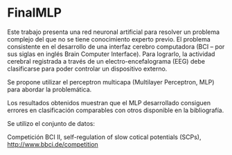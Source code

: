 # FinalMLP
Este trabajo presenta una red neuronal artificial para resolver un problema complejo del que no se
tiene conocimiento experto previo. El problema consistente en el desarrollo de una interfaz cerebro
computadora (BCI – por sus siglas en inglés Brain Computer Interface). 
Para lograrlo, la actividad
cerebral registrada a través de un electro-encefalograma (EEG) debe clasificarse para poder
controlar un dispositivo externo.

Se propone utilizar el perceptron multicapa (Multilayer Perceptron, MLP) para abordar la
problemática.

Los resultados obtenidos muestran que el MLP desarrollado consiguen errores en clasificación
comparables con otros disponible en la bibliografía.

Se utilizo el conjunto de datos:

Competición BCI II, self-regulation of slow cotical potentials (SCPs), http://www.bbci.de/competition
